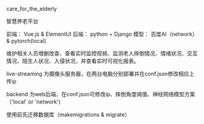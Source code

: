 care_for_the_elderly

智慧养老平台

前端： Vue.js & ElementUI
后端： python + Django
模型： 百度AI（network） & pytorch(local)

维护相关人员增删改查、查看实时监控视频、监测老人摔倒情况、情绪状况、交互情况、陌生人状况、入侵状况，并查看实时可视化报表。

live-streaming 为摄像头服务器，在两台电脑分别部署并在conf.json修改相应上传ip

backend 为web后端，在conf.json可修改ip、摔倒角度阈值、神经网络模型方案（'local' or 'network')

使用前先迁移数据库（makemigrations & migrate）